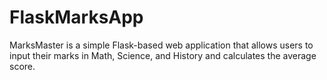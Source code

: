# FlaskMarksApp
MarksMaster is a simple Flask-based web application that allows users to input their marks in Math, Science, and History and calculates the average score.

